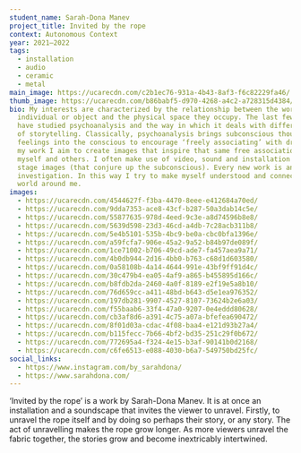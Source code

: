 ```yaml
---
student_name: Sarah-Dona Manev
project_title: Invited by the rope
context: Autonomous Context
year: 2021—2022
tags:
  - installation
  - audio
  - ceramic
  - metal
main_image: https://ucarecdn.com/c2b1ec76-931a-4b43-8af3-f6c82229fa46/
thumb_image: https://ucarecdn.com/b86babf5-d970-4268-a4c2-a728315d4384/
bio: My interests are characterized by the relationship between the world of the
  individual or object and the physical space they occupy. The last few years I
  have studied psychoanalysis and the way in which it deals with different forms
  of storytelling. Classically, psychoanalysis brings subconscious thoughts and
  feelings into the conscious to encourage ‘freely associating’ with dreams. In
  my work I aim to create images that inspire that same free association, for
  myself and others. I often make use of video, sound and installation to create
  stage images (that conjure up the subconscious). Every new work is an inward
  investigation. In this way I try to make myself understood and connect to the
  world around me.
images:
  - https://ucarecdn.com/4544627f-f3ba-4470-8eee-e412684a70ed/
  - https://ucarecdn.com/9dda7353-ace8-43cf-b287-50a3dab14c5e/
  - https://ucarecdn.com/55877635-978d-4eed-9c3e-a8d74596b8e8/
  - https://ucarecdn.com/5639d598-23d3-46cd-a4db-7c28acb311b8/
  - https://ucarecdn.com/5e4b5101-535b-4bc9-be0a-cbc0bfa1396e/
  - https://ucarecdn.com/a59fcfa7-906e-45a2-9a52-b84b97de089f/
  - https://ucarecdn.com/1ce71002-b706-49cd-ade7-fa457aea9a71/
  - https://ucarecdn.com/4b0db944-2d16-4bb0-b763-c68d1d603580/
  - https://ucarecdn.com/0a58108b-4a14-4644-991e-43bf9ff91d4c/
  - https://ucarecdn.com/30c479b4-ea05-4af9-a865-b455895d166c/
  - https://ucarecdn.com/b8fdb2da-2460-4a0f-8189-e2f19e5a8b10/
  - https://ucarecdn.com/76d659cc-a411-48bd-b643-d5e1ea976352/
  - https://ucarecdn.com/197db281-9907-4527-8107-73624b2e6a03/
  - https://ucarecdn.com/f55baab6-33f4-47a0-9207-0e4eddd80628/
  - https://ucarecdn.com/cb3af8d6-a391-4c75-a07a-bfefea690472/
  - https://ucarecdn.com/8f01d03a-cdac-4f08-baa4-e121d93b27a4/
  - https://ucarecdn.com/b115fecc-7b66-4bf2-bd35-251c29f0b672/
  - https://ucarecdn.com/772695a4-f324-4e15-b3af-90141b0d2168/
  - https://ucarecdn.com/c6fe6513-e088-4030-b6a7-549750bd25fc/
social_links:
  - https://www.instagram.com/by_sarahdona/
  - https://www.sarahdona.com/
---
```

‘Invited by the rope’ is a work by Sarah-Dona Manev. It is at once an installation and a soundscape that invites the viewer to unravel. Firstly, to unravel the rope itself and by doing so perhaps their story, or any story. The act of unravelling makes the rope grow longer. As more viewers unravel the fabric together, the stories grow and become inextricably intertwined.